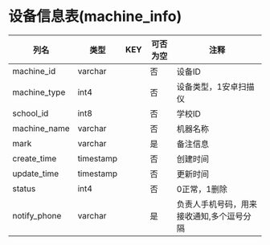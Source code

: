 # 设备信息表(machine_info)
| 列名   | 类型   | KEY  | 可否为空 | 注释   |
| ---- | ---- | ---- | ---- | ---- |
|machine_id|varchar||否|设备ID|
|machine_type|int4||否|设备类型，1安卓扫描仪|
|school_id|int8||否|学校ID|
|machine_name|varchar||否|机器名称|
|mark|varchar||是|备注信息|
|create_time|timestamp||否|创建时间|
|update_time|timestamp||否|更新时间|
|status|int4||否|0正常，1删除|
|notify_phone|varchar||是|负责人手机号码，用来接收通知,多个逗号分隔|
